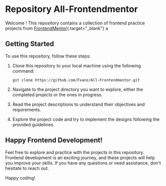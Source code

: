 # Repository All-Frontendmentor

Welcome ! This repository contains a collection of frontend practice projects from [FrontendMentor](https://www.frontendmentor.io/){:target="_blank"}
a
## Getting Started

To use this repository, follow these steps:

1. Clone this repository to your local machine using the following command:

   ```
   git clone https://github.com/Fxanz/All-Frontendmentor.git
   ```

2. Navigate to the project directory you want to explore, either the completed projects or the ones in progress.

3. Read the project descriptions to understand their objectives and requirements.

4. Explore the project code and try to implement the designs following the provided guidelines.

## Happy Frontend Development!

Feel free to explore and practice with the projects in this repository. Frontend development is an exciting journey, and these projects will help you improve your skills. If you have any questions or need assistance, don't hesitate to reach out.

Happy coding!
